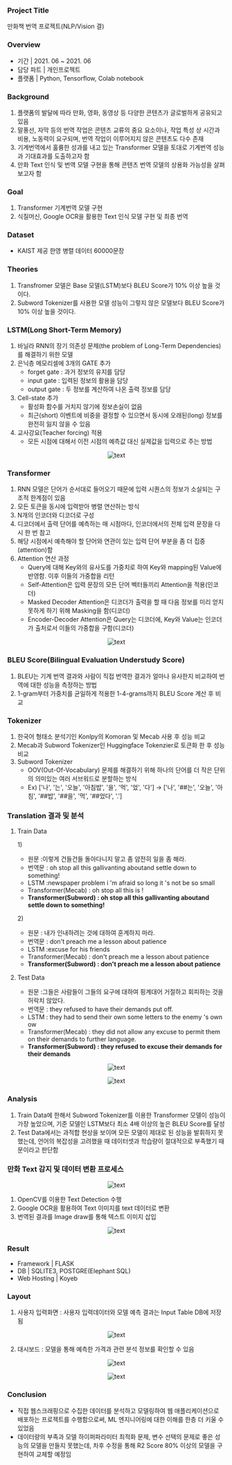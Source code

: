 ### Project Title

만화책 번역 프로젝트(NLP/Vision 결)  

### Overview

- 기간  |  2021. 06 ~ 2021. 06
- 담당 파트 |  개인프로젝트
- 플랫폼 |  Python, Tensorflow, Colab notebook

### Background 

1. 플랫폼의 발달에 따라 만화, 영화, 동영상 등 다양한 콘텐츠가 글로벌하게 공유되고 있음
2. 말풍선, 자막 등의 번역 작업은 콘텐츠 교류의 중요 요소이나, 작업 특성 상 시간과 비용, 노동력이 요구되며, 번역 작업이 이루어지지 않은 콘텐츠도 다수 존재
3. 기계번역에서 훌륭한 성과를 내고 있는 Transformer 모델을 토대로 기계번역 성능과 기대효과를 도출하고자 함
4. 만화 Text 인식 및 번역 모델 구현을 통해 콘텐츠 번역 모델의 상용화 가능성을 살펴보고자 함

### Goal 

1. Transformer 기계번역 모델 구현
2. 식질머신, Google OCR을 활용한 Text 인식 모델 구현 및 최종 번역
   
### Dataset

- KAIST 제공 한영 병렬 데이터 60000문장

### Theories

1.  Transfromer 모델은 Base 모델(LSTM)보다 BLEU Score가 10% 이상 높을 것이다.
2. Subword Tokenizer를 사용한 모델 성능이 그렇지 않은 모델보다 BLEU Score가 10% 이상 높을 것이다. 

### LSTM(Long Short-Term Memory)

1. 바닐라 RNN의 장기 의존성 문제(the problem of Long-Term Dependencies)를 해결하기 위한 모델
2. 은닉층 메모리셀에 3개의 GATE 추가
   - forget gate : 과거 정보의 유지를 담당
   - input gate :  입력된 정보의 활용을 담당
   - output gate : 두 정보를 계산하여 나온 출력 정보를 담당
3. Cell-state 추가
   - 활성화 함수를 거치지 않기에 정보손실이 없음
   - 최근(short) 이벤트에 비중을 결정할 수 있으면서 동시에 오래된(long) 정보를 완전히 잃지 않을 수 있음
4. 교사강요(Teacher forcing) 적용
   - 모든 시점에 대해서 이전 시점의 예측값 대신 실제값을 입력으로 주는 방법

<p align="center">
  <img src="https://github.com/mugan1/comic_translation/assets/71809159/c41f3790-9f78-4d8d-9251-b96059a9d14b" alt="text" width="number" />
</p>

### Transformer

1. RNN 모델은 단어가 순서대로 들어오기 때문에 입력 시퀀스의 정보가 소실되는 구조적 한계점이 있음
2. 모든 토큰을 동시에 입력받아 병렬 연산하는 방식
3. N개의 인코더와 디코더로 구성
4. 디코더에서 출력 단어를 예측하는 매 시점마다, 인코더에서의 전체 입력 문장을 다시 한 번 참고
5. 해당 시점에서 예측해야 할 단어와 연관이 있는 입력 단어 부분을 좀 더 집중(attention)함
6. Attention 연산 과정
   - Query에 대해 Key와의 유사도를 가중치로 하여 Key와 mapping된 Value에 반영함. 이후 이들의 가중합을 리턴
   - Self-Attention은 입력 문장의 모든 단어 벡터들끼리 Attention을 적용(인코더)
   - Masked Decoder Attention은 디코더가 출력을 할 때 다음 정보를 미리 얻지 못하게 하기 위해 Masking을 함(디코더)
   - Encoder-Decoder Attention은 Query는 디코더에, Key와 Value는 인코더가 출처로서 이들의 가중합을 구함(디코더)
     
<p align="center">
   <img src="https://github.com/mugan1/comic_translation/assets/71809159/b2eb7f16-6bcc-4035-b2a5-39212f8672d0" alt="text" width="number" />
</p> 

### BLEU Score(Bilingual Evaluation Understudy Score)

1. BLEU는 기계 번역 결과와 사람이 직접 번역한 결과가 얼마나 유사한지 비교하여 번역에 대한 성능을 측정하는 방법
2. 1-gram부터 가중치를 균일하게 적용한 1-4-grams까지 BLEU Score 계산 후 비교

### Tokenizer

1. 한국어 형태소 분석기인 Konlpy의 Komoran 및 Mecab 사용 후 성능 비교
2. Mecab과 Subword Tokenizer인 Huggingface Tokenzier로 토큰화 한 후 성능 비교
3. Subword Tokenizer 
   - OOV(Out-Of-Vocabulary) 문제를 해결하기 위해 하나의 단어를 더 작은 단위의 의미있는 여러 서브워드로 분할하는 방식
   - Ex) ['나', '는', '오늘', '아침밥', '을', '먹', '었', '다'] → ['나', '##는', '오늘', '아침', '##밥', '##을', '먹', '##었다', '.']
  
### Translation 결과 및 분석  

1. Train Data

   1)<br>
      - 원문 :이렇게 건들건들 돌아다니지 말고 좀 얌전히 일을 좀 해라.
      - 번역문 : oh stop all this gallivanting aboutand settle down to something!
      - LSTM :newspaper problem i 'm afraid so long it 's not be so small
      - Transformer(Mecab) : oh stop all this is !
      - **Transformer(Subword) : oh stop all this gallivanting aboutand settle down to something!**
   

   2)<br>
      - 원문 : 내가 인내하려는 것에 대하여 훈계하지 마라.
      - 번역문 : don't preach me a lesson about patience
      - LSTM :excuse for his friends
      - Transformer(Mecab) : don't preach me a lesson about patience
      - **Transformer(Subword) : don't preach me a lesson about patience**

2. Test Data

   - 원문 :그들은 사람들이 그들의 요구에 대하여 핑계대어 거절하고 회피하는 것을 허락치 않았다.
   - 번역문 : they refused to have their demands put off.
   - LSTM : they had to send their own some letters to the enemy 's own ow
   - Transformer(Mecab) : they did not allow any excuse to permit them on their demands to further language.
   - **Transformer(Subword) : they refused to excuse their demands for their demands**

<p align="center">
   <img src="https://github.com/mugan1/comic_translation/assets/71809159/d892af29-79c8-4c56-a371-617bce07e33d" alt="text" width="number" />
</p> 

<p align="center">
   <img src="https://github.com/mugan1/comic_translation/assets/71809159/dcb1ca00-c772-4740-a627-eea14333ecc4" alt="text" width="number" />
</p> 

### Analysis

1. Train Data에 한해서 Subword Tokenizer를 이용한 Transformer 모델이 성능이 가장 높았으며, 기준 모델인 LSTM보다 최소 4배 이상의 높은 BLEU Score를 달성
2. Test Data에서는 과적합 현상을 보이며 모든 모델이 제대로 된 성능을 발휘하지 못했는데, 언어의 복잡성을 고려했을 때 데이터셋과 학습량이 절대적으로 부족했기 때문이라고 판단함

### 만화 Text 감지 및 데이터 변환 프로세스

<p align="center">
   <img src="https://github.com/mugan1/comic_translation/assets/71809159/f9acee3b-3960-42a3-86b6-c45a0915321e" alt="text" width="number" />
</p> 

1. OpenCV를 이용한 Text Detection 수행 
2. Google OCR을 활용하여 Text 이미지를 text 데이터로 변환
3.  번역된 결과를 Image draw를 통해 텍스트 이미지 삽입

<p align="center">
   <img src="https://github.com/mugan1/comic_translation/assets/71809159/02dc9a2a-39e3-49ff-9f46-fcef1d2d911a" alt="text" width="number" />
</p> 

### Result



- Framework |  FLASK
- DB |  SQLITE3, POSTGRE(Elephant SQL)
- Web Hosting | Koyeb

### Layout

1. 사용자 입력화면 : 사용자 입력데이터와 모델 예측 결과는 Input Table DB에 저장됨
   
<p align="center">
  <img src="https://github.com/mugan1/Used_Car_Prediction/assets/71809159/17040b86-3608-411e-bf5c-b4cac2986ccb" alt="text" width="number" /><br>
</p>   

2. 대시보드 : 모델을 통해 예측한 가격과 관련 분석 정보를 확인할 수 있음

<p align="center">
  <img src="https://github.com/mugan1/Used_Car_Prediction/assets/71809159/c9b24b46-8198-4e48-b6be-b80d67592608" alt="text" width="number" /><br>
</p>  
<p align="center">
  <img src="https://github.com/mugan1/Used_Car_Prediction/assets/71809159/fb88abd7-82af-4759-8a45-a41158870b4f" alt="text" width="number" /><br>
</p>   

### Conclusion

- 직접 웹스크래핑으로 수집한 데이터를 분석하고 모델링하여 웹 애플리케이션으로 배포하는 프로젝트를 수행함으로써, ML 엔지니어링에 대한 이해를 한층 더 키울 수 있었음
- 데이터량의 부족과 모델 하이퍼파라미터 최적화 문제, 변수 선택의 문제로 좋은 성능의 모델을 만들지 못했는데, 차후 수정을 통해 R2 Score 80% 이상의 모델을 구현하여 교체할 예정임

